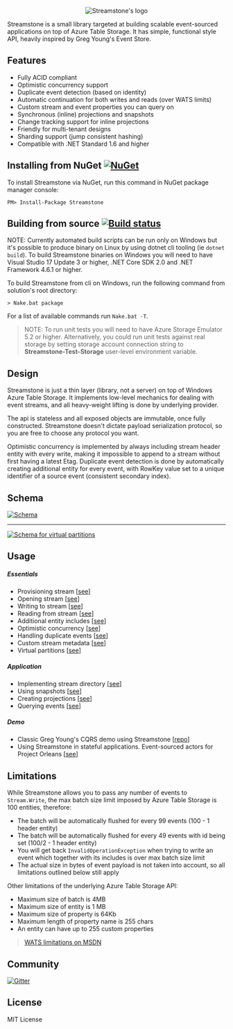 <p align="center">
  <img src="https://github.com/yevhen/Streamstone/blob/master/Logo.Wide.png?raw=true" alt="Streamstone's logo"/>
</p>

Streamstone is a small library targeted at building scalable event-sourced applications on top of Azure Table Storage. It has simple, functional style API, heavily inspired by Greg Young's Event Store.

## Features

+ Fully ACID compliant
+ Optimistic concurrency support
+ Duplicate event detection (based on identity)
+ Automatic continuation for both writes and reads (over WATS limits)
+ Custom stream and event properties you can query on
+ Synchronous (inline) projections and snapshots
+ Change tracking support for inline projections
+ Friendly for multi-tenant designs
+ Sharding support (jump consistent hashing)
+ Compatible with .NET Standard 1.6 and higher

## Installing from NuGet [![NuGet](https://img.shields.io/nuget/v/Streamstone.svg?style=flat)](https://www.nuget.org/packages/Streamstone/)

To install Streamstone via NuGet, run this command in NuGet package manager console:

    PM> Install-Package Streamstone

## Building from source [![Build status](https://ci.appveyor.com/api/projects/status/3rsmwblor11b6inq/branch/master?svg=true)](https://ci.appveyor.com/project/yevhen/streamstone/branch/master)

NOTE: Currently automated build scripts can be run only on Windows but it's possible to produce binary on Linux by using dotnet cli tooling (ie `dotnet build`). To build Streamstone binaries on Windows you will need to have Visual Studio 17 Update 3 or higher, .NET Core SDK 2.0 and .NET Framework 4.6.1 or higher. 

To build Streamstone from cli on Windows, run the following command from solution's root directory:

    > Nake.bat package

For a list of available commands run `Nake.bat -T`.

> NOTE: To run unit tests you will need to have Azure Storage Emulator 5.2 or higher. Alternatively, you could run unit tests against real storage by setting storage account connection string to **Streamstone-Test-Storage** user-level environment variable.

## Design

Streamstone is just a thin layer (library, not a server) on top of Windows Azure Table Storage. It implements low-level mechanics for dealing with event streams, and all heavy-weight lifting is done by underlying provider. 

The api is stateless and all exposed objects are immutable, once fully constructed. Streamstone doesn't dictate payload serialization protocol, so you are free to choose any protocol you want.

Optimistic concurrency is implemented by always including stream header entity with every write, making it impossible to append to a stream without first having a latest Etag. Duplicate event detection is done by automatically creating additional entity for every event, with RowKey value set to a unique identifier of a source event (consistent secondary index).     

## Schema

<a href="https://raw.githubusercontent.com/yevhen/Streamstone/master/Doc/Schema.png" target="_blank" title="Click to view full size"><img src="https://raw.githubusercontent.com/yevhen/Streamstone/master/Doc/Schema.png" alt="Schema" style="max-width:100%;"/></a>

---

<a href="https://raw.githubusercontent.com/yevhen/Streamstone/master/Doc/Schema_VP.png" target="_blank" title="Click to view full size"><img src="https://raw.githubusercontent.com/yevhen/Streamstone/master/Doc/Schema_VP.png" alt="Schema for virtual partitions" style="max-width:100%;"/></a>

## Usage

##### Essentials
+ Provisioning stream [[see](/Source/Example/Scenarios/S01_Provision_new_stream.cs)]
+ Opening stream [[see](Source/Example/Scenarios/S02_Open_stream_for_writing.cs)]
+ Writing to stream [[see](Source/Example/Scenarios/S04_Write_to_stream.cs)]
+ Reading from stream [[see](Source/Example/Scenarios/S05_Read_from_stream.cs)]
+ Additional entity includes [[see](Source/Example/Scenarios/S06_Include_additional_entities.cs)]
+ Optimistic concurrency [[see](Source/Example/Scenarios/S08_Concurrency_conflicts.cs)]
+ Handling duplicate events [[see](Source/Example/Scenarios/S09_Handling_duplicates.cs)]
+ Custom stream metadata [[see](Source/Example/Scenarios/S07_Custom_stream_metadata.cs)]
+ Virtual partitions [[see](Source/Streamstone.Tests/Scenarios/Virtual_partitions.cs)]

##### Application
+ Implementing stream directory [[see](Source/Example/Scenarios/S10_Stream_directory.cs)]
+ Using snapshots [[see](Source/Example/Scenarios/S06_Include_additional_entities.cs)]
+ Creating projections [[see]()]
+ Querying events [[see]()]

##### Demo
+ Classic Greg Young's CQRS demo using Streamstone [[repo](https://github.com/yevhen/Streamstone.m-r)]
+ Using Streamstone in stateful applications. Event-sourced actors for Project Orleans [[see](https://github.com/yevhen/Orleankka/tree/master/Source/Example.EventSourcing.Persistence.Streamstone)]  

## Limitations

While Streamstone allows you to pass any number of events to `Stream.Write`, the max batch size limit imposed by Azure Table Storage is 100 entities, therefore:

+ The batch will be automatically flushed for every 99 events (100 - 1 header entity)
+ The batch will be automatically flushed for every 49 events with id being set (100/2 - 1 header entity)
+ You will get back `InvalidOperationException` when trying to write an event which together with its includes is over max batch size limit
+ The actual size in bytes of event payload is not taken into account, so all limitations outlined below still apply

Other limitations of the underlying Azure Table Storage API:

+ Maximum size of batch is 4MB
+ Maximum size of entity is 1 MB
+ Maximum size of property is 64Kb 
+ Maximum length of property name is 255 chars
+ An entity can have up to 255 custom properties

> [WATS limitations on MSDN](http://msdn.microsoft.com/en-us/library/azure/dd179338.aspx) 

## Community

[![Gitter](https://badges.gitter.im/Join%20Chat.svg)](https://gitter.im/yevhen/Streamstone?utm_source=badge&utm_medium=badge&utm_campaign=pr-badge&utm_content=badge)

## License

MIT License
